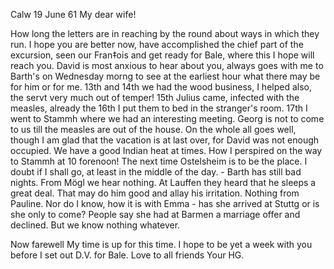  Calw 19 June 61
My dear wife!

How long the letters are in reaching by the round about ways in which they run. I hope you are better now, have accomplished the chief part of the excursion, seen our Fran‡ois and get ready for Bale, where this I hope will reach you. David is most anxious to hear about you, always goes with me to Barth's on Wednesday morng to see at the earliest hour what there may be for him or for me. 13th and 14th we had the wood business, I helped also, the servt very much out of temper! 15th Julius came, infected with the measles, already the 16th I put them to bed in the stranger's room. 17th I went to Stammh where we had an interesting meeting. Georg is not to come to us till the measles are out of the house. On the whole all goes well, though I am glad that the vacation is at last over, for David was not enough occupied. We have a good Indian heat at times. How I perspired on the way to Stammh at 10 forenoon! The next time Ostelsheim is to be the place. I doubt if I shall go, at least in the middle of the day. - Barth has still bad nights. From Mögl we hear nothing. At Lauffen they heard that he sleeps a great deal. That may do him good and allay his irritation. Nothing from Pauline. Nor do I know, how it is with Emma - has she arrived at Stuttg or is she only to come? People say she had at Barmen a marriage offer and declined. But we know nothing whatever.

Now farewell My time is up for this time. I hope to be yet a week with you before I set out D.V. for Bale. Love to all friends
 Your HG.
